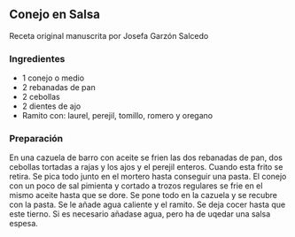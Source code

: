 ## Conejo en Salsa

Receta original manuscrita por Josefa Garzón Salcedo

### Ingredientes

- 1 conejo o medio
- 2 rebanadas de pan
- 2 cebollas
- 2 dientes de ajo
- Ramito con: laurel, perejil, tomillo, romero y oregano


### Preparación

En una cazuela de barro con aceite se frien las dos rebanadas de pan,
dos cebollas tortadas a rajas y los ajos y el perejil enteros.
Cuando esta frito se retira.
Se pica todo junto en el mortero hasta conseguir una pasta.
El conejo con un poco de sal pimienta y cortado a trozos
regulares se frie en el mismo aceite hasta que se dore.
Se pone todo en la cazuela y se recubre con la pasta.
Se le añade agua caliente y el ramito.
Se deja cocer hasta que este tierno.
Si es necesario añadase agua, pero ha de uqedar una salsa espesa.



